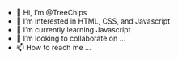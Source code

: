 - 👋 Hi, I’m @TreeChips
- 👀 I’m interested in HTML, CSS, and Javascript
- 🌱 I’m currently learning Javascript
- 💞️ I’m looking to collaborate on ...
- 📫 How to reach me ...

<!---
TreeChips/TreeChips is a ✨ special ✨ repository because its `README.md` (this file) appears on your GitHub profile.
You can click the Preview link to take a look at your changes.
--->
